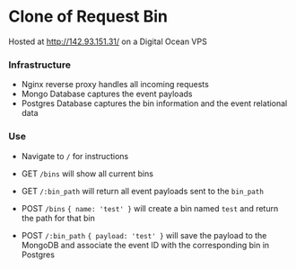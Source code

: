 # Clone of Request Bin

Hosted at http://142.93.151.31/ on a Digital Ocean VPS

### Infrastructure

- Nginx reverse proxy handles all incoming requests
- Mongo Database captures the event payloads
- Postgres Database captures the bin information and the event relational data


### Use

- Navigate to `/` for instructions
- GET `/bins` will show all current bins
- GET `/:bin_path` will return all event payloads sent to the `bin_path`

- POST `/bins` `{ name: 'test' }` will create a bin named `test` and return the path for that bin
- POST `/:bin_path` `{ payload: 'test' }` will save the payload to the MongoDB and associate the event ID with the corresponding bin in Postgres
